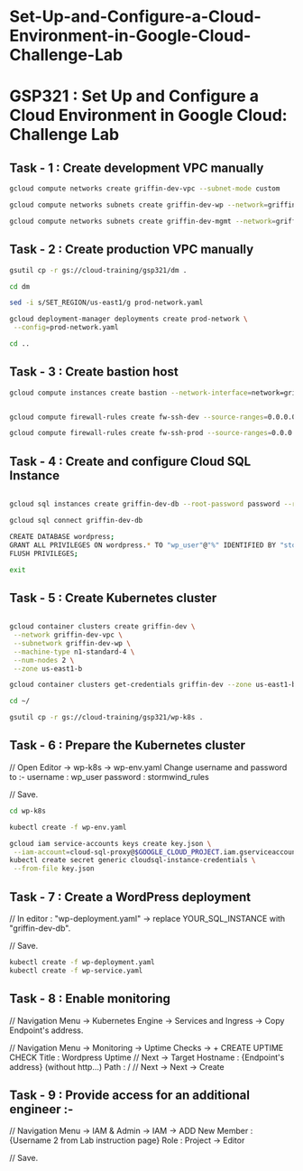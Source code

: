 # Set-Up-and-Configure-a-Cloud-Environment-in-Google-Cloud-Challenge-Lab

# GSP321 : Set Up and Configure a Cloud Environment in Google Cloud: Challenge Lab

## Task - 1 : Create development VPC manually

```bash
gcloud compute networks create griffin-dev-vpc --subnet-mode custom

gcloud compute networks subnets create griffin-dev-wp --network=griffin-dev-vpc --region us-east1 --range=192.168.16.0/20

gcloud compute networks subnets create griffin-dev-mgmt --network=griffin-dev-vpc --region us-east1 --range=192.168.32.0/20
```

## Task - 2 : Create production VPC manually

```bash
gsutil cp -r gs://cloud-training/gsp321/dm .

cd dm

sed -i s/SET_REGION/us-east1/g prod-network.yaml

gcloud deployment-manager deployments create prod-network \
 --config=prod-network.yaml

cd ..

```

## Task - 3 : Create bastion host

```bash
gcloud compute instances create bastion --network-interface=network=griffin-dev-vpc,subnet=griffin-dev-mgmt --network-interface=network=griffin-prod-vpc,subnet=griffin-prod-mgmt --tags=ssh --zone=us-east1-b
```

```bash

gcloud compute firewall-rules create fw-ssh-dev --source-ranges=0.0.0.0/0 --target-tags ssh --allow=tcp:22 --network=griffin-dev-vpc
```

```bash
gcloud compute firewall-rules create fw-ssh-prod --source-ranges=0.0.0.0/0 --target-tags ssh --allow=tcp:22 --network=griffin-prod-vpc
```

## Task - 4 : Create and configure Cloud SQL Instance

```bash

gcloud sql instances create griffin-dev-db --root-password password --region=us-east1

gcloud sql connect griffin-dev-db

CREATE DATABASE wordpress;
GRANT ALL PRIVILEGES ON wordpress.* TO "wp_user"@"%" IDENTIFIED BY "stormwind_rules";
FLUSH PRIVILEGES;

exit
```

## Task - 5 : Create Kubernetes cluster

```bash

gcloud container clusters create griffin-dev \
 --network griffin-dev-vpc \
 --subnetwork griffin-dev-wp \
 --machine-type n1-standard-4 \
 --num-nodes 2 \
 --zone us-east1-b

gcloud container clusters get-credentials griffin-dev --zone us-east1-b

cd ~/

gsutil cp -r gs://cloud-training/gsp321/wp-k8s .

```

## Task - 6 : Prepare the Kubernetes cluster

// Open Editor -> wp-k8s -> wp-env.yaml
Change username and password to :-
username : wp_user
password : stormwind_rules

// Save.

```bash
cd wp-k8s

kubectl create -f wp-env.yaml

gcloud iam service-accounts keys create key.json \
 --iam-account=cloud-sql-proxy@$GOOGLE_CLOUD_PROJECT.iam.gserviceaccount.com
kubectl create secret generic cloudsql-instance-credentials \
 --from-file key.json

```

## Task - 7 : Create a WordPress deployment

// In editor : "wp-deployment.yaml" -> replace YOUR_SQL_INSTANCE with "griffin-dev-db".

// Save.

```bash
kubectl create -f wp-deployment.yaml
kubectl create -f wp-service.yaml
```

## Task - 8 : Enable monitoring

// Navigation Menu -> Kubernetes Engine -> Services and Ingress -> Copy Endpoint's address.

// Navigation Menu -> Monitoring -> Uptime Checks -> + CREATE UPTIME CHECK
Title : Wordpress Uptime
// Next -> Target
Hostname : {Endpoint's address} (without http...)
Path : /
// Next -> Next -> Create

## Task - 9 : Provide access for an additional engineer :-

// Navigation Menu -> IAM & Admin -> IAM -> ADD
New Member : {Username 2 from Lab instruction page}
Role : Project -> Editor

// Save.
